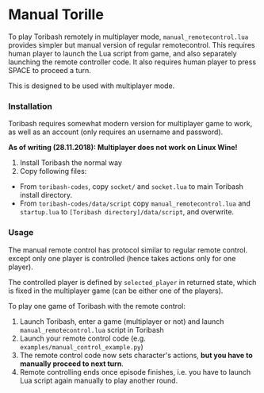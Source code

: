 # Manual Torille

To play Toribash remotely in multiplayer mode, 
`manual_remotecontrol.lua` provides simpler but manual 
version of regular remotecontrol. This requires human player to launch
the Lua script from game, and also separately launching the remote 
controller code. It also requires human player to press SPACE
to proceed a turn.

This is designed to be used with multiplayer mode.

### Installation

Toribash requires somewhat modern version for multiplayer game to work,
as well as an account (only requires an username and password). 

**As of writing (28.11.2018): Multiplayer does not work on Linux Wine!**

1) Install Toribash the normal way
2) Copy following files:
  * From `toribash-codes`, copy `socket/` and `socket.lua` to main Toribash install directory.
  * From `toribash-codes/data/script` copy `manual_remotecontrol.lua` and `startup.lua` to `[Toribash directory]/data/script`, and overwrite.

### Usage

The manual remote control has protocol similar to regular remote control.
except only one player is controlled (hence takes actions only for one player).

The controlled player is defined by `selected_player` in returned state, which is
fixed in the multiplayer game (can be either one of the players).

To play one game of Toribash with the remote control:

1) Launch Toribash, enter a game (multiplayer or not) and launch `manual_remotecontrol.lua` script in Toribash
2) Launch your remote control code (e.g. `examples/manual_control_example.py`)
3) The remote control code now sets character's actions, **but you have to manually proceed to next turn**. 
4) Remote controlling ends once episode finishes, i.e. you have to launch Lua script again manually to play another round.



